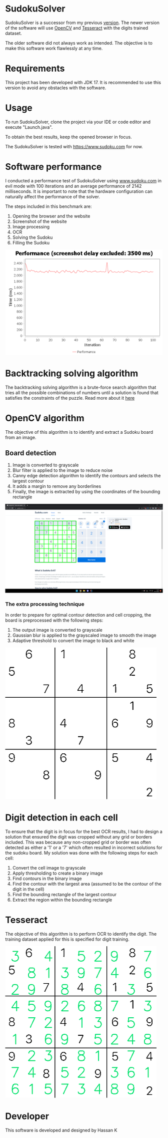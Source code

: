 # SudokuSolver

SudokuSolver is a successor from my previous [version](https://github.com/Stonebank/SudukoSolver-Old).
The newer version of the software will use [OpenCV](https://opencv.org/) and [Tesseract](https://en.wikipedia.org/wiki/Tesseract) with the digits trained dataset. 

The older software did not always work as intended. The objective is to make this software work flawlessly at any time. 

# Requirements

This project has been developed with JDK 17. It is recommended to use this version to avoid any obstacles with the software.

# Usage

To run SudokuSolver, clone the project via your IDE or code editor and execute "Launch.java".

To obtain the best results, keep the opened browser in focus.

The SudokuSolver is tested with https://www.sudoku.com for now.

# Software performance

I conducted a performance test of SudokuSolver using www.sudoku.com in evil mode with 100 iterations and an average performance of 2142 milliseconds. It is important to note that the hardware configuration can naturally affect the performance of the solver.

The steps included in this benchmark are:
1. Opening the browser and the website
2. Screenshot of the website
3. Image processing
4. OCR
5. Solving the Sudoku
6. Filling the Sudoku


![Performance graph](resources/performance_graph_evil_mode.png)

# Backtracking solving algorithm 

The backtracking solving algorithm is a brute-force search algorithm that tries all the possible combinations of numbers until a solution is found that satisfies the constraints of the puzzle.
Read more about it [here](https://www.geeksforgeeks.org/backtracking-algorithms/)

# OpenCV algorithm 

The objective of this algorithm is to identify and extract a Sudoku board from an image. 

## Board detection 
1. Image is converted to grayscale 
2. Blur filter is applied to the image to reduce noise
3. Canny edge detection algorithm to identify the contours and selects the largest contour
4. It adds a margin to remove any borderlines 
5. Finally, the image is extracted by using the coordinates of the bounding rectangle

![board detection](resources/Board/board_output.png)

### The extra processing technique
In order to prepare for optimal contour detection and cell cropping, the board is preprocessed with the following steps:

1. The output image is converted to grayscale
2. Gaussian blur is applied to the grayscaled image to smooth the image
3. Adaptive threshold to convert the image to black and white

![extra processing](resources/Board/board_output_cropped.png)

# Digit detection in each cell

To ensure that the digit is in focus for the best OCR results, I had to design a solution that ensured the digit was cropped without any grid or borders included. This was because any non-cropped grid or border was often detected as either a '1' or a '7' which often resulted in incorrect solutions for the sudoku board. My solution was done with the following steps for each cell:

1. Convert the cell image to grayscale
2. Apply thresholding to create a binary image
3. Find contours in the binary image
4. Find the contour with the largest area (assumed to be the contour of the digit in the cell)
5. Find the bounding rectangle of the largest contour
6. Extract the region within the bounding rectangle

# Tesseract 

The objective of this algorithm is to perform OCR to identify the digit. The training dataset applied for this is specified for digit training.

![result](resources/Board/board_output_solution.png)

# Developer

This software is developed and designed by Hassan K

